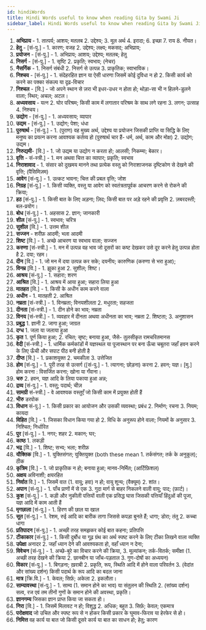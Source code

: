 ```yaml
---
id: hindiWords
title: Hindi Words useful to know when reading Gita by Swami Ji
sidebar_label: Hindi Words useful to know when reading Gita by Swami Ji
---
```



1. **अभिप्राय** - 1. तात्पर्य; आशय; मतलब 2. उद्देश्य; 3. मूल अर्थ 4. इरादा; 6. इच्छा 7. राय 8. नीयत।
2. **हेतु** - [सं-पु.] - 1. कारण; वजह 2. उद्देश्य; लक्ष्य; मकसद; अभिप्राय;
3. **प्रयोजन** - [सं-पु.] - 1. अभिप्राय; आशय; उद्देश्य; मतलब; हेतु
4. **निसर्ग** - [सं-पु.] - 1. सृष्टि 2. प्रकृति; स्वभाव; (नेचर)
5. **नैसर्गिक** - 1. निसर्ग संबंधी 2. निसर्ग से उत्पन्न 3. प्राकृतिक; स्वाभाविक।
6. **निश्चय** - [सं-पु.] - 1. संदेहरहित ज्ञान या ऐसी धारणा जिसमें कोई दुविधा न हो 2. किसी कार्य को करने का पक्का संकल्प या दृढ़-विचार
7. **निश्चल** - [वि.] - जो अपने स्थान से ज़रा भी इधर-उधर न होता हो; थोड़ा-सा भी न हिलने-डुलने वाला; स्थिर; अचल; अटल।
8. **अध्यवसाय** - यत्न 2. घोर परिश्रम; किसी काम में लगातार परिश्रम के साथ लगे रहना 3. लगन; उत्साह 4. निश्चय।
9. **उद्योग** - [सं-पु.] - 1. अध्यवसाय; व्यापार
10. **उद्यम** - [सं-पु.] - 1. उद्योग; पेशा; धंधा
11. **पुरुषार्थ** - [सं-पु.] - 1. (पुराण) वह मुख्य अर्थ, उद्देश्य या प्रयोजन जिसकी प्राप्ति या सिद्धि के लिए मनुष्य का प्रयत्न करना आवश्यक कर्तव्य हो (पुरुषार्थ चार हैं- धर्म, अर्थ, काम और मोक्ष) 2. उद्योग; उद्यम।
12. **निरुद्यमी**- [वि.] - 1. जो उद्यम या उद्योग न करता हो; आलसी; निकम्मा; बेकार।
13. **वृत्ति** - सं-स्त्री.] - 1. मन अथवा चित्त का व्यापार; प्रकृति; स्वभाव
14. **निराशावाद** - 1. संसार को दुखमय मानने तथा प्रत्येक वस्तु को निराशाजनक दृष्टिकोण से देखने की वृत्ति; (पैसिमिज़म)
15. **आवेग** [सं-पु.] - 1. उत्कट भावना; चित्त की प्रबल वृत्ति; जोश
16. **निग्रह** [सं-पु.] - 1. किसी व्यक्ति, वस्तु या आवेग को स्वतंत्रतापूर्वक आचरण करने से रोकने की क्रिया;
17. **हठ** [सं-पु.] - 1. किसी बात के लिए अड़ना; ज़िद; किसी बात पर अड़े रहने की प्रवृत्ति 2. ज़बरदस्ती; बल-प्रयोग।
18. **बोध** [सं-पु.] - 1. अहसास 2. ज्ञान; जानकारी
19. **शील** [सं-पु.] - 1. स्वभाव; चरित्र
20. **सुशील** [वि.] - 1. उत्तम शील
21. **सज्जन** - शरीफ़ आदमी; भला आदमी
22. **शिष्ट** [वि.] - 1. अच्छे आचरण या स्वभाव वाला; सज्जन
23. **करुणा** [सं-स्त्री.] - 1. मन में उत्पन्न वह भाव जो दूसरों का कष्ट देखकर उसे दूर करने हेतु उत्पन्न होता है 2. दया; रहम।
24. **दीन** [वि.] - 1. जो मन में दया उत्पन्न कर सके; दयनीय; कारुणिक (करुणा से भरा हुआ);
25. **विनम्र** [वि.] - 1. झुका हुआ 2. सुशील; शिष्ट।
26. **आश्रय** [सं-पु.] - 1. सहारा; शरण
27. **आश्रित** [वि.] - 1. आश्रय में आया हुआ; सहारा लिया हुआ
28. **मातहत** [वि.] - 1. किसी के अधीन काम करने वाला
29. **अधीन** - 1. मातहती 2. आश्रित
30. **नम्रता** [सं-स्त्री.] - 1. विनम्रता; विनयशीलता 2. मधुरता; सहजता
31. **दीनता** [सं-स्त्री.] - 1. दीन होने का भाव; नम्रता
32. **विनय** [सं-स्त्री.] - 1. व्यवहार में दीनता अथवा अधीनता का भाव; नम्रता 2. शिष्टता; 3. अनुशासन
33. **प्रबुद्ध** 1. ज्ञानी 2. जागा हुआ; जाग्रत
34. **दग्ध** 1. जला या जलाया हुआ
35. **कृत** 1. पूर्ण किया हुआ; 2. रचित; सृष्ट; बनाया हुआ, जैसे- तुलसीकृत रामचरितमानस
36. **वेदी** [सं-स्त्री.] - 1. धार्मिक कर्मकांडों में यज्ञस्थल या पूजास्थान पर बना ऊँचा चबूतरा जहाँ हवन करने के लिए ऊँची और सपाट पीठ बनी होती है
37. **दीप्त** [वि.] - 1. प्रकाशयुक्त 2. चमकीला 3. उत्तेजित
38. **होम** [सं-पु.] - 1. पूरी तरह से उत्सर्ग ([सं-पु.] - 1. त्यागना; छोड़ना) करना 2. हवन; यज्ञ। [मु.] होम करना : विसर्जित करना; खोना या गँवाना।
39. **चरु** 2. हवन, यज्ञ आदि के लिया पकाया हुआ अन्न;
40. **द्रव्य** [सं-पु.] - 1. वस्तु; पदार्थ; चीज़
41. **सामग्री** सं-स्त्री.] - वे आवश्यक वस्तुएँ जो किसी काम में प्रयुक्त होती हैं
42. **भीरु** डरपोक
43. **विधान** सं-पु.] - 1. किसी प्रकार का आयोजन और उसकी व्यवस्था; प्रबंध 2. निर्माण; रचना 3. नियम; कायदा
44. **विहित** [वि.] - 1. जिसका विधान किया गया हो 2. विधि के अनुरूप होने वाला; नियमों के अनुसार 3. निश्चित; निर्धारित
45. **पुर** [सं-पु.] - 1. नगर; शहर 2. मकान; घर;
46. **काष्ठ** 1. लकड़ी
47. **भद्र** [वि.] - 1. शिष्ट; सभ्य; भला; शरीफ़
48. **यौक्तिक** [वि.] - 1. युक्तिसंगत; युक्तियुक्त (both these mean 1. तर्कसंगत; तर्क के अनुकूल); ठीक
49. **कृत्रिम** [वि.] - 1. जो प्राकृतिक न हो; बनाया हुआ; मानव-निर्मित; (आर्टिफ़िशल)
50. **अक्षय** अविनाशी; क्षयरहित
51. **निर्वात** वि.] - 1. जिसमें वात (1. वायु; हवा) न हो; वायु शून्य; (वैक्यूम) 2. शांत।
52. **अपान** [सं-पु.] - 1. पाँच प्राणों में से एक 3. गुदा मार्ग से बाहर निकलने वाली वायु; पाद; (फ़ार्ट)।
53. **कुश** [सं-पु.] - 1. कड़ी और नुकीली पत्तियों वाली एक प्रसिद्ध घास जिसकी पत्तियाँ हिंदुओं की पूजा, यज्ञ आदि में काम आती हैं
54. **मृगछाला** [सं-पु.] - 1. हिरण की छाल या खाल
55. **सूत** [सं-पु.] - 1. रेशम, रुई आदि का बारीक तागा जिससे कपड़ा बुनते हैं; धागा; डोरा; तंतु 2. कच्चा धागा
56. **प्रतिपादन** [सं-पु.] - 1. अच्छी तरह समझकर कोई बात कहना; प्रतिपत्ति
57. **टीकाकार** [सं-पु.] - 1. किसी दुर्बोध या गूढ़ ग्रंथ का अर्थ स्पष्ट करने के लिए टीका लिखने वाला व्यक्ति
58. **उपेक्षा** अनादर 2. जहाँ ध्यान देने की आवश्यकता हो, वहाँ ध्यान न देना;
59. **विवेचन** [सं-पु.] - 1. अच्छे-बुरे का विचार करने की क्रिया, 3. मूल्यांकन; तर्क-वितर्क; समीक्षा (1. अच्छी तरह देखने की क्रिया 2. छानबीन या जाँच-पड़ताल 3. गुण-दोषों का अध्ययन)
60. **विकार** [सं-पु.] - 1. बिगड़ना; ख़राबी 2. प्रकृति, रूप, स्थिति आदि में होने वाला परिवर्तन 3. (वेदांत और सांख्य दर्शन) किसी पदार्थ के रूप आदि का बदल जाना
61. **मात्र** [क्रि.वि.] - 1. केवल; सिर्फ़; अकेला 2. इकलौता।
62. **साम्यावस्था** [सं-पु.] - 1. साम्य (1. समान होने का भाव) या संतुलन की स्थिति 2. (सांख्य दर्शन) सत्व, रज एवं तम तीनों गुणों के समान होने की अवस्था, प्रकृति।
63. **ज्ञानगम्य** जिसका ज्ञान प्राप्त किया जा सकता हो।
64. **निरा** [वि.] - 1. जिसमें मिलावट न हो; विशुद्ध 2. अधिक; बहुत 3. सिर्फ़; केवल; एकमात्र
65. **परोक्षवाद** जो उचित और स्पष्ट रूप से न होकर किसी प्रकार के घुमाव-फिराव या हेरफेर से हो।
66. **निमित्त** वह कार्य या बात जो किसी दूसरे कार्य या बात का साधन हो; हेतु; कारण
